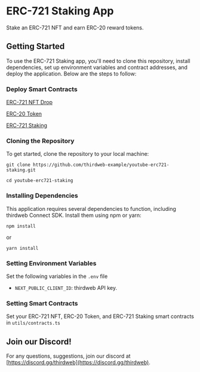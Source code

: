 # ERC-721 Staking App

Stake an ERC-721 NFT and earn ERC-20 reward tokens.

## Getting Started

To use the ERC-721 Staking app, you'll need to clone this repository, install dependencies, set up environment variables and contract addresses, and deploy the application. Below are the steps to follow:

### Deploy Smart Contracts
[ERC-721 NFT Drop](https://thirdweb.com/thirdweb.eth/DropERC721)

[ERC-20 Token](https://thirdweb.com/thirdweb.eth/TokenERC20)

[ERC-721 Staking](https://thirdweb.com/thirdweb.eth/NFTStake)

### Cloning the Repository

To get started, clone the repository to your local machine:
```
git clone https://github.com/thirdweb-example/youtube-erc721-staking.git
```
```
cd youtube-erc721-staking
```

### Installing Dependencies

This application requires several dependencies to function, including thirdweb Connect SDK. Install them using npm or yarn:

```
npm install
```
or
```
yarn install
```

### Setting Environment Variables

Set the following variables in the `.env` file

- `NEXT_PUBLIC_CLIENT_ID`: thirdweb API key.

### Setting Smart Contracts

Set your ERC-721 NFT, ERC-20 Token, and ERC-721 Staking smart contracts in `utils/contracts.ts`


## Join our Discord!

For any questions, suggestions, join our discord at [https://discord.gg/thirdweb](https://discord.gg/thirdweb).
